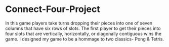 # Connect-Four-Project
In this game players take turns dropping their pieces into one of seven columns that have six rows of slots. The first player to get their pieces into four slots that are vertically, horizontally, or diagonally contiguous wins the game.
I designed my game to be a hommage to two classics- Pong & Tetris.
